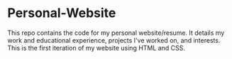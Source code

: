 # Personal-Website
This repo contains the code for my personal website/resume. It details my work and educational experience, projects I've worked on, and interests. This is the first iteration of my website using HTML and CSS.
